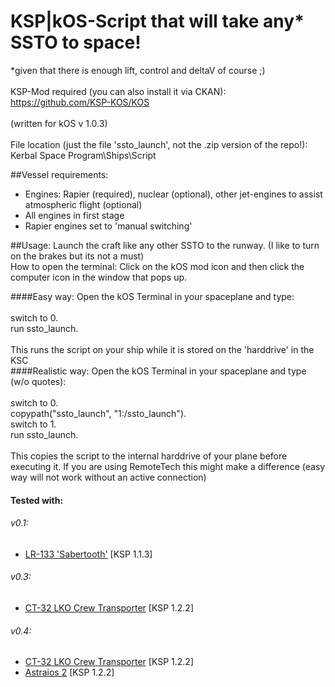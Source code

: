 # KSP|kOS-Script that will take any* SSTO to space!
*given that there is enough lift, control and deltaV of course ;)
<br />
<br />
KSP-Mod required (you can also install it via CKAN):<br />
https://github.com/KSP-KOS/KOS<br />
<br />
(written for kOS v 1.0.3)
<br />
<br />
File location (just the file 'ssto_launch', not the .zip version of the repo!):<br />
Kerbal Space Program\Ships\Script

##Vessel requirements:
- Engines: Rapier (required), nuclear (optional), other jet-engines to assist atmospheric flight (optional)
- All engines in first stage
- Rapier engines set to 'manual switching'

##Usage:
Launch the craft like any other SSTO to the runway. (I like to turn on the brakes but its not a must)<br/>
How to open the terminal: Click on the kOS mod icon and then click the computer icon in the window that pops up.

####Easy way:
Open the kOS Terminal in your spaceplane and type:
<br />
<br />
switch to 0.<br />
run ssto_launch.<br />
<br />
This runs the script on your ship while it is stored on the 'harddrive' in the KSC
<br />
####Realistic way:
Open the kOS Terminal in your spaceplane and type (w/o quotes):
<br />
<br />
switch to 0.<br />
copypath("ssto_launch", "1:/ssto_launch").<br />
switch to 1.<br />
run ssto_launch.<br />
<br />
This copies the script to the internal harddrive of your plane before executing it.
If you are using RemoteTech this might make a difference (easy way will not work without an active connection)

#### Tested with:
###### v0.1:
- [LR-133 'Sabertooth'](https://kerbalx.com/Fulgora/SSTO-LR-133-Sabertooth) [KSP 1.1.3]

###### v0.3:
- [CT-32 LKO Crew Transporter](https://kerbalx.com/katateochi/CT-32) [KSP 1.2.2]
    
###### v0.4:
- [CT-32 LKO Crew Transporter](https://kerbalx.com/katateochi/CT-32) [KSP 1.2.2]
- [Astraios 2](https://kerbalx.com/Fulgora/Astraios-2) [KSP 1.2.2]
